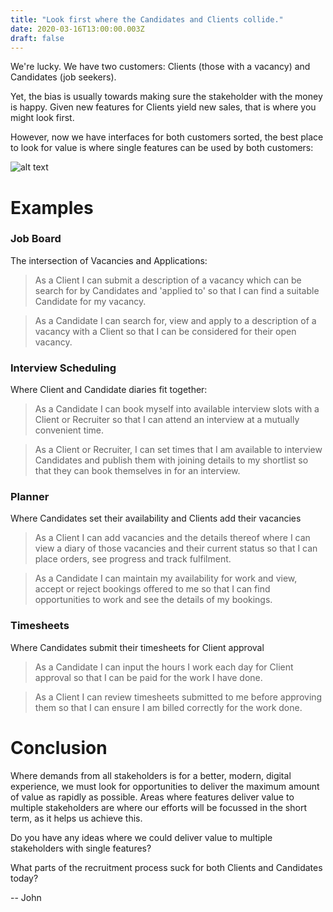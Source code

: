 ```yaml
---
title: "Look first where the Candidates and Clients collide."
date: 2020-03-16T13:00:00.003Z
draft: false
---
```


We're lucky. We have two customers: Clients (those with a vacancy) and Candidates (job seekers).

Yet, the bias is usually towards making sure the stakeholder with the money is happy. Given new features for Clients yield new sales, that is where you might look first.

However, now we have interfaces for both customers sorted, the best place to look for value is where single features can be used by both customers:

![alt text](/images/IMG_2665.jpg "Features Map")

# Examples

### Job Board
The intersection of Vacancies and Applications:

> As a Client I can submit a description of a vacancy which can be search for by Candidates and 'applied to' so that I can find a suitable Candidate for my vacancy.

> As a Candidate I can search for, view and apply to a description of a vacancy with a Client so that I can be considered for their open vacancy.


### Interview Scheduling
Where Client and Candidate diaries fit together:

> As a Candidate I can book myself into available interview slots with a Client or Recruiter so that I can attend an interview at a mutually convenient time.

> As a Client or Recruiter, I can set times that I am available to interview Candidates and publish them with joining details to my shortlist so that they can book themselves in for an interview.

### Planner
Where Candidates set their availability and Clients add their vacancies

> As a Client I can add vacancies and the details thereof where I can view a diary of those vacancies and their current status so that I can place orders, see progress and track fulfilment.

> As a Candidate I can maintain my availability for work and view, accept or reject bookings offered to me so that I can find opportunities to work and see the details of my bookings.

### Timesheets

Where Candidates submit their timesheets for Client approval

> As a Candidate I can input the hours I work each day for Client approval so that I can be paid for the work I have done.

> As a Client I can review timesheets submitted to me before approving them so that I can ensure I am billed correctly for the work done.

# Conclusion

Where demands from all stakeholders is for a better, modern, digital experience, we must look for opportunities to deliver the maximum amount of value as rapidly as possible. Areas where features deliver value to multiple stakeholders are where our efforts will be focussed in the short term, as it helps us achieve this.

Do you have any ideas where we could deliver value to multiple stakeholders with single features?

What parts of the recruitment process suck for both Clients and Candidates today?

-- John

